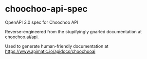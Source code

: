 # choochoo-api-spec
OpenAPI 3.0 spec for Choochoo API

Reverse-engineered from the stupifyingly gnarled documentation at choochoo.ai/api. 

Used to generate human-friendly documentation at https://www.apimatic.io/apidocs/choochooai


